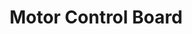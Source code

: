 ---
layout: default
modal-id: 5
img: MoveControl.png
alt: image-alt
project-date: Spring 2021
category: PCB Design
title: Motor Control Board
objective: To create a board to control up to 3 different DC motors with encoder feedback for use in a my universities entry in the NASA Mars Ice Challenge.
details: The board utilized the DRV8701 motor gate driver and an STM32 Microcontroller. Each motor driver uses 4 external mosfets for to create an H-Bridge circuit to allow for full speed control in both directions. Since these drivers would experience high torque loads, it needed to be able to handle high current, which is why the flexibility of a gate driver was desired. 
results: The board performed nominally in the final drill system and the team won second place in the competition overall.
---